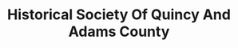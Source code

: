 ---
layout: repo
title: "Historical Society Of Quincy And Adams County"
id: 15647
permalink: repos/15647/
---